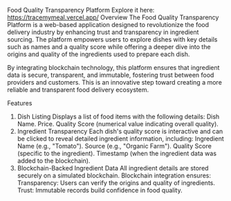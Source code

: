 ﻿Food Quality Transparency Platform 
Explore it here: https://tracemymeal.vercel.app/
Overview
The Food Quality Transparency Platform is a web-based application designed to revolutionize the food delivery industry by enhancing trust and transparency in ingredient sourcing. The platform empowers users to explore dishes with key details such as names and a quality score while offering a deeper dive into the origins and quality of the ingredients used to prepare each dish.

By integrating blockchain technology, this platform ensures that ingredient data is secure, transparent, and immutable, fostering trust between food providers and customers. This is an innovative step toward creating a more reliable and transparent food delivery ecosystem.

Features
1. Dish Listing
Displays a list of food items with the following details:
Dish Name.
Price.
Quality Score (numerical value indicating overall quality).
2. Ingredient Transparency
Each dish's quality score is interactive and can be clicked to reveal detailed ingredient information, including:
Ingredient Name (e.g., "Tomato").
Source (e.g., "Organic Farm").
Quality Score (specific to the ingredient).
Timestamp (when the ingredient data was added to the blockchain).
3. Blockchain-Backed Ingredient Data
All ingredient details are stored securely on a simulated blockchain.
Blockchain integration ensures:
Transparency: Users can verify the origins and quality of ingredients.
Trust: Immutable records build confidence in food quality.
